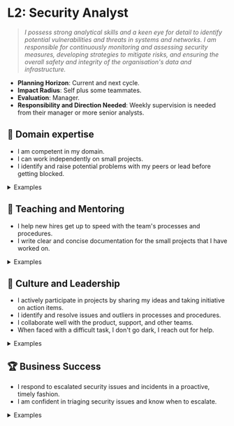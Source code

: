 # L2: Security Analyst

> _I possess strong analytical skills and a keen eye for detail to identify potential vulnerabilities and threats in systems and networks. I am responsible for continuously monitoring and assessing security measures, developing strategies to mitigate risks, and ensuring the overall safety and integrity of the organisation's data and infrastructure._

- **Planning Horizon**: Current and next cycle.
- **Impact Radius**: Self plus some teammates.
- **Evaluation**: Manager.
- **Responsibility and Direction Needed**: Weekly supervision is needed from their manager or more senior analysts.

## 🦉 Domain expertise

- I am competent in my domain.
- I can work independently on small projects.
- I identify and raise potential problems with my peers or lead before getting blocked.

<details>
<summary>Examples</summary>

- I was nominated as the incident controller and successfully followed our [Security Incident Response Plan (SIRP)](https://docs.google.com/document/d/1A9sG4UQy3pw6R--es_apBDAw1oWBZw1wJof2jjq_t2c/edit?usp=sharing).
- I confidently triage alerts and escalate to senior security analysts when required.
- When faced with a small project, I understood the brief the first time and was able to reach out myself to find the answers I needed to complete it.

</details>

## 🌱 Teaching and Mentoring

- I help new hires get up to speed with the team's processes and procedures.
- I write clear and concise documentation for the small projects that I have worked on.

<details>
<summary>Examples</summary>

- I acted as a buddy for a new person who joined my team and helped them become productive with our tools.
- I wrote documentation for a small project that I worked on for my team members.
- I presented my findings from a recent security incident during our knowledge-sharing session.

</details>

## 🧭 Culture and Leadership

- I actively participate in projects by sharing my ideas and taking initiative on action items.
- I identify and resolve issues and outliers in processes and procedures.
- I collaborate well with the product, support, and other teams.
- When faced with a difficult task, I don't go dark, I reach out for help.

<details>
<summary>Examples</summary>

- During project planning, I successfully negotiated changes to the plan and was assigned several action items.
- I identified a deficiency within a process and worked with stakeholders to correct it.
- I noticed that a change I was making may affect another team, so I reached out to that team directly to prevent surprises.
- When I hit a roadblock, I didn't waste time going down rabbit holes, I reached out for assistance.

</details>

## 🏆 Business Success

- I respond to escalated security issues and incidents in a proactive, timely fashion.
- I am confident in triaging security issues and know when to escalate.

<details>
<summary>Examples</summary>

- I received an alert via PagerDuty and created a new security incident in The Hive.
- I triaged Bugcrowd submissions and worked with the Fire and Motion team to remedy them.
- I triaged customer issues and guided the Customer Support team.

</details>
